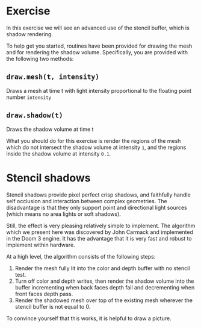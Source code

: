 # Exercise

In this exercise we will see an advanced use of the stencil buffer, which is shadow rendering.

To help get you started, routines have been provided for drawing the mesh and for rendering the shadow volume.  Specifically, you are provided with the following two methods:

## `draw.mesh(t, intensity)`
Draws a mesh at time t with light intensity proportional to the floating point number `intensity`

## `draw.shadow(t)`
Draws the shadow volume at time t

What you should do for this exercise is render the regions of the mesh which do not intersect the shadow volume at intensity `1`, and the regions inside the shadow volume at intensity `0.1`.

# Stencil shadows

Stencil shadows provide pixel perfect crisp shadows, and faithfully handle self occlusion and interaction between complex geometries.  The disadvantage is that they only support point and directional light sources (which means no area lights or soft shadows).

Still, the effect is very pleasing relatively simple to implement.  The algorithm which we present here was discovered by John Carmack and implemented in the Doom 3 engine.  It has the advantage that it is very fast and robust to implement within hardware.

At a high level, the algorithm consists of the following steps:

1.  Render the mesh fully lit into the color and depth buffer with no stencil test.
2.  Turn off color and depth writes, then render the shadow volume into the buffer incrementing when back faces depth fail and decrementing when front faces depth pass.
3.  Render the shadowed mesh over top of the existing mesh wherever the stencil buffer is not equal to 0.

To convince yourself that this works, it is helpful to draw a picture.
